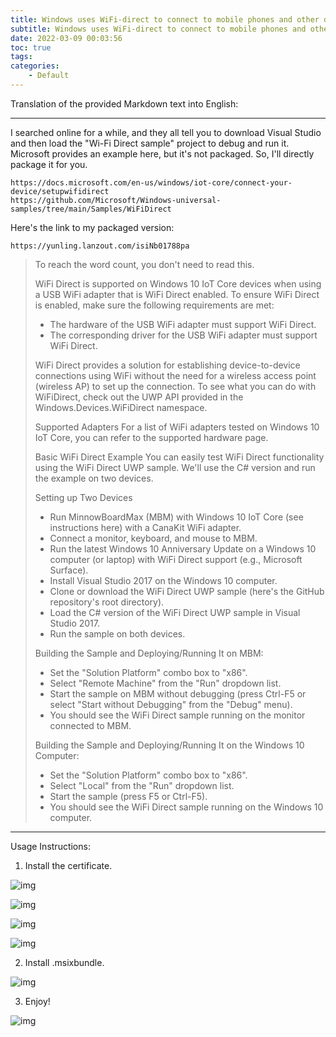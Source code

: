 ```yaml
---
title: Windows uses WiFi-direct to connect to mobile phones and other devices
subtitle: Windows uses WiFi-direct to connect to mobile phones and other devices
date: 2022-03-09 00:03:56
toc: true
tags: 
categories: 
    - Default
---
```


Translation of the provided Markdown text into English:

---

I searched online for a while, and they all tell you to download Visual Studio and then load the "Wi-Fi Direct sample" project to debug and run it. Microsoft provides an example here, but it's not packaged. So, I'll directly package it for you.

```
https://docs.microsoft.com/en-us/windows/iot-core/connect-your-device/setupwifidirect
https://github.com/Microsoft/Windows-universal-samples/tree/main/Samples/WiFiDirect
```

Here's the link to my packaged version:

```
https://yunling.lanzout.com/isiNb01788pa
```

> To reach the word count, you don't need to read this.
>
> WiFi Direct is supported on Windows 10 IoT Core devices when using a USB WiFi adapter that is WiFi Direct enabled. To ensure WiFi Direct is enabled, make sure the following requirements are met:
>
> - The hardware of the USB WiFi adapter must support WiFi Direct.
> - The corresponding driver for the USB WiFi adapter must support WiFi Direct.
>
> WiFi Direct provides a solution for establishing device-to-device connections using WiFi without the need for a wireless access point (wireless AP) to set up the connection. To see what you can do with WiFiDirect, check out the UWP API provided in the Windows.Devices.WiFiDirect namespace.
>
> Supported Adapters
> For a list of WiFi adapters tested on Windows 10 IoT Core, you can refer to the supported hardware page.
>
> Basic WiFi Direct Example
> You can easily test WiFi Direct functionality using the WiFi Direct UWP sample. We'll use the C# version and run the example on two devices.
>
> Setting up Two Devices
> - Run MinnowBoardMax (MBM) with Windows 10 IoT Core (see instructions here) with a CanaKit WiFi adapter.
> - Connect a monitor, keyboard, and mouse to MBM.
> - Run the latest Windows 10 Anniversary Update on a Windows 10 computer (or laptop) with WiFi Direct support (e.g., Microsoft Surface).
> - Install Visual Studio 2017 on the Windows 10 computer.
> - Clone or download the WiFi Direct UWP sample (here's the GitHub repository's root directory).
> - Load the C# version of the WiFi Direct UWP sample in Visual Studio 2017.
> - Run the sample on both devices.
>
> Building the Sample and Deploying/Running It on MBM:
> - Set the "Solution Platform" combo box to "x86".
> - Select "Remote Machine" from the "Run" dropdown list.
> - Start the sample on MBM without debugging (press Ctrl-F5 or select "Start without Debugging" from the "Debug" menu).
> - You should see the WiFi Direct sample running on the monitor connected to MBM.
>
> Building the Sample and Deploying/Running It on the Windows 10 Computer:
> - Set the "Solution Platform" combo box to "x86".
> - Select "Local" from the "Run" dropdown list.
> - Start the sample (press F5 or Ctrl-F5).
> - You should see the WiFi Direct sample running on the Windows 10 computer.

---

Usage Instructions:

1. Install the certificate.

![img](https://raw.githubusercontent.com/james-curtis/james-curtis.github.io/main/static/images/fbcf9e8fd26e4fcf8c6eeb53aa379751.png)

![img](https://raw.githubusercontent.com/james-curtis/james-curtis.github.io/main/static/images/941f29f3e0d3428e89bc60962ee66af1.png)

![img](https://raw.githubusercontent.com/james-curtis/james-curtis.github.io/main/static/images/c0547c790b554a8a998a9bf415cf0383.png)

![img](https://raw.githubusercontent.com/james-curtis/james-curtis.github.io/main/static/images/b613d304b85445e4bd14cf400a0e705a.png)

2. Install .msixbundle.

![img](https://raw.githubusercontent.com/james-curtis/james-curtis.github.io/main/static/images/d49cccc7a5d14fe8be3cf2cf238a073a.png)

3. Enjoy!

![img](https://raw.githubusercontent.com/james-curtis/james-curtis.github.io/main/static/images/0ce46f9f23364b92bb1384bf9a4c717f.png)
